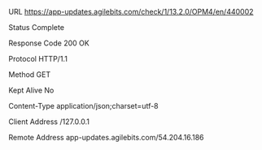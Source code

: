 URL https://app-updates.agilebits.com/check/1/13.2.0/OPM4/en/440002

Status  Complete

Response Code   200 OK

Protocol    HTTP/1.1

Method  GET

Kept Alive  No

Content-Type    application/json;charset=utf-8

Client Address  /127.0.0.1

Remote Address  app-updates.agilebits.com/54.204.16.186


